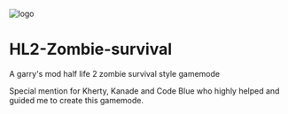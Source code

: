 ![logo](https://cdn.discordapp.com/attachments/673099203152576513/813188747612520488/logo.png)

# HL2-Zombie-survival

A garry's mod half life 2 zombie survival style gamemode

Special mention for Kherty, Kanade and Code Blue who highly helped and guided me to create this gamemode.
